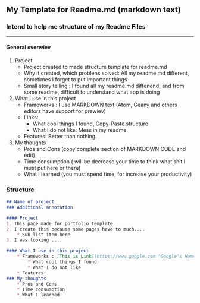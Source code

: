 ## My Template for Readme.md (markdown text)

### Intend to help me structure of my Readme Files
---
#### General overwiev
1. Project
	* Project created to made structure template for readme.md
	* Why it created, which problens solved: All my readme.md different, sometimes I forget to put important things
	* Small story telling : I found all my readme.md diffenend, and from some readme, difficult to understand what app is doing
2. What I use in this project
	* Frameworks : I use MARKDOWN text (Atom, Geany and others editors have support for prewiev)
	* Links:
		* What cool things I found, Copy-Paste structure
		* What I do not like: Mess in my readme
	* Features: Better than nothing.
3. My thoughts
	* Pros and Cons (copy complete section of MARKDOWN CODE and edit)
	* Time consumption ( will be decrease your time to think what shit I must put here or there)
	* What I learned (you must spend time, for increase your productivity)
	
### Structure

```markdown
## Name of project
### Additional annotation

#### Project
1. This page made for portfolio template
2. I create this because some pages have to much....
	* Sub list item here
3. I was looking ....

#### What I use in this project
	* Frameworks : [This is Link](https://www.google.com "Google's Homepage")
		* What cool things I found
		* What I do not like
	* Features:
### My thoughts
	* Pros and Cons 
	* Time consumption
	* What I learned
```

